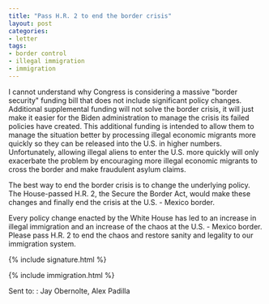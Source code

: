 ```yaml
---
title: "Pass H.R. 2 to end the border crisis"
layout: post
categories:
- letter
tags:
- border control
- illegal immigration
- immigration
---
```


I cannot understand why Congress is considering a massive "border security" funding bill that does not include significant policy changes. Additional supplemental funding will not solve the border crisis, it will just make it easier for the Biden administration to manage the crisis its failed policies have created. This additional funding is intended to allow them to manage the situation better by processing illegal economic migrants more quickly so they can be released into the U.S. in higher numbers. Unfortunately, allowing illegal aliens to enter the U.S. more quickly will only exacerbate the problem by encouraging more illegal economic migrants to cross the border and make fraudulent asylum claims.

The best way to end the border crisis is to change the underlying policy. The House-passed H.R. 2, the Secure the Border Act, would make these changes and finally end the crisis at the U.S. - Mexico border.

Every policy change enacted by the White House has led to an increase in illegal immigration and an increase of the chaos at the U.S. - Mexico border. Please pass H.R. 2 to end the chaos and restore sanity and legality to our immigration system.

{% include signature.html %}

{% include immigration.html %}

Sent to:
: Jay Obernolte, Alex Padilla
